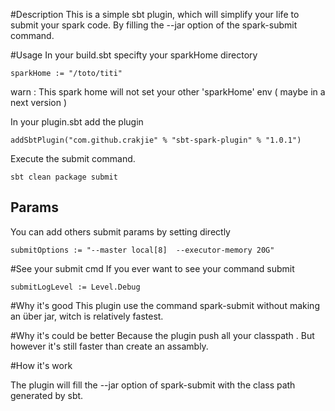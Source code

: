 #Description
This is a simple sbt plugin, which will simplify your life to submit your spark code.
By filling the --jar option of the spark-submit command.

#Usage
In your build.sbt specifty your sparkHome directory
```
sparkHome := "/toto/titi"
```
warn : This spark home will not set your other 'sparkHome' env ( maybe in a next version )

In your plugin.sbt add the plugin
```
addSbtPlugin("com.github.crakjie" % "sbt-spark-plugin" % "1.0.1")
```

Execute the submit command.

```
sbt clean package submit
```

## Params
You can add others submit params by setting directly
```
submitOptions := "--master local[8]  --executor-memory 20G"
```

#See your submit cmd
If you ever want to see your command submit
```
submitLogLevel := Level.Debug
```


#Why it's good
This plugin use the command spark-submit without making an über jar, witch is relatively fastest.

#Why it's could be better
Because the plugin push all your classpath . But however it's still faster than create an assambly.


#How it's work

The plugin will fill the --jar option of spark-submit with the class path generated by sbt.
